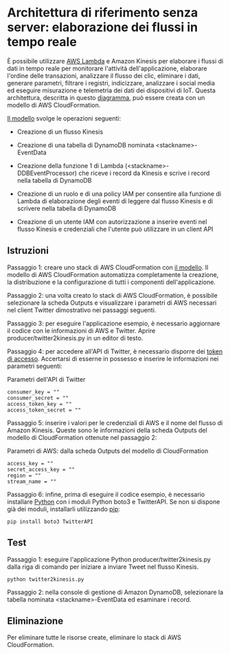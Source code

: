 
# Architettura di riferimento senza server: elaborazione dei flussi in tempo reale

È possibile utilizzare [AWS Lambda](http://aws.amazon.com/lambda/) e Amazon Kinesis per elaborare i flussi di dati in tempo reale per monitorare l'attività dell'applicazione, elaborare l'ordine delle transazioni, analizzare il flusso dei clic, eliminare i dati, generare parametri, filtrare i registri, indicizzare, analizzare i social media ed eseguire misurazione e telemetria dei dati dei dispositivi di IoT. Questa architettura, descritta in questo [diagramma](https://s3.amazonaws.com/awslambda-reference-architectures/stream-processing/lambda-refarch-streamprocessing.pdf), può essere creata con un modello di AWS CloudFormation.

[Il modello](https://s3.amazonaws.com/awslambda-reference-architectures/stream-processing/template.yaml)
svolge le operazioni seguenti:

-   Creazione di un flusso Kinesis

-   Creazione di una tabella di DynamoDB nominata &lt;stackname&gt;-EventData

-   Creazione della funzione 1 di Lambda (&lt;stackname&gt;-DDBEventProcessor)
    che riceve i record da Kinesis e scrive i record nella
    tabella di DynamoDB

-   Creazione di un ruolo e di una policy IAM per consentire alla funzione di Lambda di elaborazione degli eventi
    di leggere dal flusso Kinesis e di scrivere nella tabella di DynamoDB

-   Creazione di un utente IAM con autorizzazione a inserire eventi nel flusso Kinesis
    e credenziali che l'utente può utilizzare in un client API

## Istruzioni

Passaggio 1: creare uno stack di AWS CloudFormation con [il
modello](https://s3.amazonaws.com/awslambda-reference-architectures/stream-processing/template.yaml). Il modello di AWS CloudFormation automatizza completamente la creazione, la distribuzione e la configurazione di tutti i componenti dell'applicazione.

Passaggio 2: una volta creato lo stack di AWS CloudFormation, è possibile selezionare la scheda Outputs e visualizzare i parametri di AWS necessari nel client Twitter dimostrativo nei passaggi seguenti.

Passaggio 3: per eseguire l'applicazione esempio, è necessario aggiornare il codice con le informazioni di AWS e Twitter. Aprire producer/twitter2kinesis.py in un editor di testo.

Passaggio 4: per accedere all'API di Twitter, è necessario disporre dei [token di accesso](https://dev.twitter.com/oauth/overview/application-owner-access-tokens). Accertarsi di esserne in possesso e inserire le informazioni nei parametri seguenti:

Parametri dell'API di Twitter
```
consumer_key = ""
consumer_secret = ""
access_token_key = ""
access_token_secret = ""
```

Passaggio 5: inserire i valori per le credenziali di AWS e il nome del flusso di Amazon Kinesis. Queste sono le informazioni della scheda Outputs del modello di CloudFormation ottenute nel passaggio 2:

Parametri di AWS: dalla scheda Outputs del modello di CloudFormation
```
access_key = ""
secret_access_key = ""
region = ""
stream_name = ""
```

Passaggio 6: infine, prima di eseguire il codice esempio, è necessario installare [Python](https://www.python.org/) con i moduli Python boto3 e TwitterAPI. Se non si dispone già dei moduli, installarli utilizzando [pip](http://pip.readthedocs.org/en/stable/installing/):

```
pip install boto3 TwitterAPI
```

## Test

Passaggio 1: eseguire l'applicazione Python producer/twitter2kinesis.py dalla riga di comando per iniziare a inviare Tweet nel flusso Kinesis.

```
python twitter2kinesis.py
```

Passaggio 2: nella console di gestione di Amazon DynamoDB, selezionare la tabella nominata &lt;stackname&gt;-EventData ed esaminare i record.

## Eliminazione

Per eliminare tutte le risorse create, eliminare lo stack di AWS CloudFormation.
